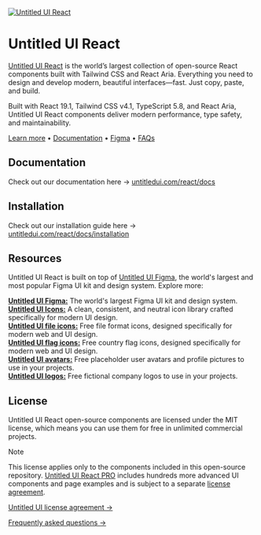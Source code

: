 [![Untitled UI React](https://www.untitledui.com/react/untitled-ui-react-open-graph.jpg)](https://www.untitledui.com/react)

# Untitled UI React

[Untitled UI React](https://www.untitledui.com/react) is the world’s largest collection of open-source React components built with Tailwind CSS and React Aria. Everything you need to design and develop modern, beautiful interfaces—fast. Just copy, paste, and build.

Built with React 19.1, Tailwind CSS v4.1, TypeScript 5.8, and React Aria, Untitled UI React components deliver modern performance, type safety, and maintainability.

[Learn more](https://www.untitledui.com/react) • [Documentation](https://www.untitledui.com/react/docs/introduction) • [Figma](https://www.untitledui.com/figma) • [FAQs](https://www.untitledui.com/faqs)

## Documentation

Check out our documentation here → [untitledui.com/react/docs](https://www.untitledui.com/react/docs/introduction)

## Installation

Check out our installation guide here → [untitledui.com/react/docs/installation](https://www.untitledui.com/react/docs/installation)

## Resources

Untitled UI React is built on top of [Untitled UI Figma](https://www.untitledui.com/figma), the world's largest and most popular Figma UI kit and design system. Explore more:

**[Untitled UI Figma:](https://www.untitledui.com/figma)** The world's largest Figma UI kit and design system.
<br/>
**[Untitled UI Icons:](https://www.untitledui.com/icons)** A clean, consistent, and neutral icon library crafted specifically for modern UI design.
<br/>
**[Untitled UI file icons:](https://www.untitledui.com/resources/file-icons)** Free file format icons, designed specifically for modern web and UI design.
<br/>
**[Untitled UI flag icons:](https://www.untitledui.com/resources/flag-icons)** Free country flag icons, designed specifically for modern web and UI design.
<br/>
**[Untitled UI avatars:](https://www.untitledui.com/resources/avatars)** Free placeholder user avatars and profile pictures to use in your projects.
<br/>
**[Untitled UI logos:](https://www.untitledui.com/resources/logos)** Free fictional company logos to use in your projects.

## License

Untitled UI React open-source components are licensed under the MIT license, which means you can use them for free in unlimited commercial projects.

> [!NOTE]
> This license applies only to the components included in this open-source repository. [Untitled UI React PRO](https://www.untitledui.com/react) includes hundreds more advanced UI components and page examples and is subject to a separate [license agreement](https://www.untitledui.com/license).

[Untitled UI license agreement →](https://www.untitledui.com/license)

[Frequently asked questions →](https://www.untitledui.com/faqs)
